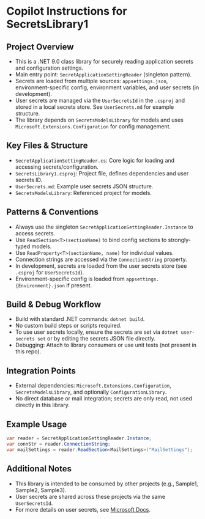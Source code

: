 # Copilot Instructions for SecretsLibrary1

## Project Overview
- This is a .NET 9.0 class library for securely reading application secrets and configuration settings.
- Main entry point: `SecretApplicationSettingReader` (singleton pattern).
- Secrets are loaded from multiple sources: `appsettings.json`, environment-specific config, environment variables, and user secrets (in development).
- User secrets are managed via the `UserSecretsId` in the `.csproj` and stored in a local secrets store. See `UserSecrets.md` for example structure.
- The library depends on `SecretsModelsLibrary` for models and uses `Microsoft.Extensions.Configuration` for config management.

## Key Files & Structure
- `SecretApplicationSettingReader.cs`: Core logic for loading and accessing secrets/configuration.
- `SecretsLibrary1.csproj`: Project file, defines dependencies and user secrets ID.
- `UserSecrets.md`: Example user secrets JSON structure.
- `SecretsModelsLibrary`: Referenced project for models.

## Patterns & Conventions
- Always use the singleton `SecretApplicationSettingReader.Instance` to access secrets.
- Use `ReadSection<T>(sectionName)` to bind config sections to strongly-typed models.
- Use `ReadProperty<T>(sectionName, name)` for individual values.
- Connection strings are accessed via the `ConnectionString` property.
- In development, secrets are loaded from the user secrets store (see `.csproj` for `UserSecretsId`).
- Environment-specific config is loaded from `appsettings.{Environment}.json` if present.

## Build & Debug Workflow
- Build with standard .NET commands: `dotnet build`.
- No custom build steps or scripts required.
- To use user secrets locally, ensure the secrets are set via `dotnet user-secrets set` or by editing the secrets JSON file directly.
- Debugging: Attach to library consumers or use unit tests (not present in this repo).

## Integration Points
- External dependencies: `Microsoft.Extensions.Configuration`, `SecretsModelsLibrary`, and optionally `ConfigurationLibrary`.
- No direct database or mail integration; secrets are only read, not used directly in this library.

## Example Usage
```csharp
var reader = SecretApplicationSettingReader.Instance;
var connStr = reader.ConnectionString;
var mailSettings = reader.ReadSection<MailSettings>("MailSettings");
```

## Additional Notes
- This library is intended to be consumed by other projects (e.g., Sample1, Sample2, Sample3).
- User secrets are shared across these projects via the same `UserSecretsId`.
- For more details on user secrets, see [Microsoft Docs](https://learn.microsoft.com/en-us/aspnet/core/security/app-secrets).
